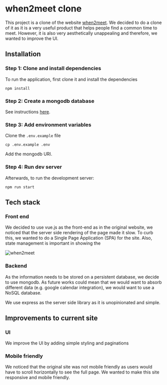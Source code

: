 # when2meet clone
This project is a clone of the website [when2meet](when2meet.com). We decided to do a clone of it as it is a very useful product that helps people find a common time to meet. However, it is also very aesthetically unappealing and therefore, we wanted to improve the UI.

## Installation

### Step 1: Clone and install dependencies

To run the application, first clone it and install the dependencies
```
npm install
```

### Step 2: Create a mongodb database

See instructions [here](https://www.mongodb.com/basics/create-database).


### Step 3: Add environment variables

Clone the `.env.example` file

```
cp .env.example .env
```

Add the mongodb URI.

### Step 4: Run dev server

Afterwards, to run the development server:
```
npm run start
```


## Tech stack

### Front end
We decided to use vue.js as the front-end as in the original website, we noticed that the server side rendering of the page made it slow. To curb this, we wanted to do a Single Page Application (SPA) for the site. Also, state management is important in showing the

![when2meet](https://i.imgur.com/OmHqf1L.png)

### Backend

As the information needs to be stored on a persistent database, we decide to use mongodb. As future works could mean that we would want to absorb different data (e.g. google calendar integration), we would want to use a NoSQL database.

We use express as the server side library as it is unopinionated and simple.

## Improvements to current site
### UI
We improve the UI by adding simple styling and paginations

### Mobile friendly
We noticed that the original site was not mobile friendly as users would have to scroll horizontally to see the full page. We wanted to make this site responsive and mobile friendly.

